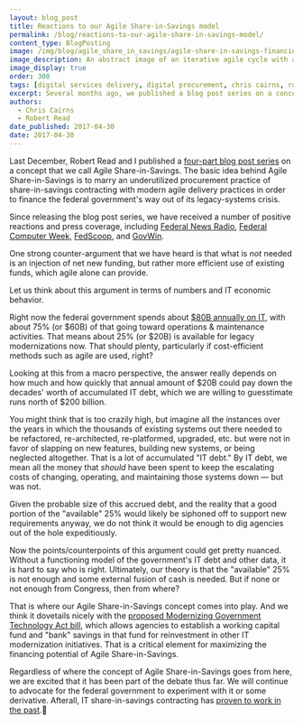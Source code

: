```yaml
---
layout: blog_post
title: Reactions to our Agile Share-in-Savings model
permalink: /blog/reactions-to-our-agile-share-in-savings-model/
content_type: BlogPosting
image: /img/blog/agile_share_in_savings/agile-share-in-savings-financing.jpg
image_description: An abstract image of an iterative agile cycle with a dollar sign in the middle.
image_display: true
order: 300
tags: [digital services delivery, digital procurement, chris cairns, robert read]
excerpt: Several months ago, we published a blog post series on a concept called Agile Share-in-Savings. We received a number of positive reactions, as well as some worthy counter-arguments.
authors:
  - Chris Cairns
  - Robert Read
date_published: 2017-04-30
date: 2017-04-30
---
```


Last December, Robert Read and I published a <a href="https://medium.com/@ccairns/bootstrapping-the-modernization-of-federal-legacy-systems-through-agile-share-in-savings-a1294b0f9877" target="&#95;blank">four-part blog post series</a> on a concept that we call Agile Share-in-Savings. The basic idea behind Agile Share-in-Savings is to marry an underutilized procurement practice of share-in-savings contracting with modern agile delivery practices in order to finance the federal government's way out of its legacy-systems crisis.

Since releasing the blog post series, we have received a number of positive reactions and press coverage, including <a href="https://federalnewsradio.com/commentary/2017/05/bootstrapping-the-way-out-of-the-legacy-it-systems-crisis/" target="&#95;blank">Federal News Radio</a>, <a href="https://fcw.com/blogs/lectern/2017/01/kelman-agile-share-in-savings.aspx" target="&#95;blank">Federal Computer Week</a>, <a href="https://www.fedscoop.com/agile-financing-model-agile-share-savings/" target="&#95;blank">FedScoop</a>, and <a href="https://iq.govwin.com/neo/marketAnalysis/view/1847?researchTypeId=1" target="&#95;blank">GovWin</a>.

One strong counter-argument that we have heard is that what is *not* needed is an injection of net new funding, but rather more efficient use of existing funds, which agile alone can provide.

Let us think about this argument in terms of numbers and IT economic behavior.

Right now the federal government spends about <a href="http://www.gao.gov/products/GAO-16-696T" target="&#95;blank">$80B annually on IT</a>, with about 75% (or $60B) of that going toward operations & maintenance activities. That means about 25% (or $20B) is available for legacy modernizations now. That should plenty, particularly if cost-efficient methods such as agile are used, right?

Looking at this from a macro perspective, the answer really depends on how much and how quickly that annual amount of $20B could pay down the decades' worth of accumulated IT debt, which we are willing to guesstimate runs north of $200 billion.

You might think that is too crazily high, but imagine all the instances over the years in which the thousands of existing systems out there needed to be refactored, re-architected, re-platformed, upgraded, etc. but were not in favor of slapping on new features, building new systems, or being neglected altogether. That is a lot of accumulated "IT debt." By IT debt, we mean all the money that *should* have been spent to keep the escalating costs of changing, operating, and maintaining those systems down &mdash; but was not.

Given the probable size of this accrued debt, and the reality that a good portion of the "available" 25% would likely be siphoned off to support new requirements anyway, we do not think it would be enough to dig agencies out of the hole expeditiously.

Now the points/counterpoints of this argument could get pretty nuanced. Without a functioning model of the government's IT debt and other data, it is hard to say who is right.
Ultimately, our theory is that the "available" 25% is not enough and some external fusion of cash is needed. But if none or not enough from Congress, then from where?

That is where our Agile Share-in-Savings concept comes into play. And we think it dovetails nicely with the <a href="https://www.congress.gov/bill/115th-congress/house-bill/2227" target="&#95;blank">proposed Modernizing Government Technology Act bill</a>, which allows agencies to establish a working capital fund and "bank" savings in that fund for reinvestment in other IT modernization initiatives. That is a critical element for maximizing the financing potential of Agile Share-in-Savings.

Regardless of where the concept of Agile Share-in-Savings goes from here, we are excited that it has been part of the debate thus far. We will continue to advocate for the federal government to experiment with it or some derivative. Afterall, IT share-in-savings contracting has <a href="https://medium.com/@ccairns/a-brief-history-of-it-share-in-savings-contracting-in-the-federal-government-d6f13f00e874" target="&#95;blank">proven to work in the past</a>.
